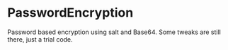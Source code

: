 # PasswordEncryption
Password based encryption using salt and Base64. 
Some tweaks are still there, just a trial code.


